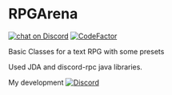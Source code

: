# RPGArena

<p>
    <a href="https://discord.gg/ndG8bh73sy">
            <img src="https://img.shields.io/discord/780295200534429756?logo=discord"
                alt="chat on Discord"></a>
    <a href="https://www.codefactor.io/repository/github/rdna123/rpgarena/overview/main"><img src="https://www.codefactor.io/repository/github/rdna123/rpgarena/badge/main" alt="CodeFactor" /></a>
</p>

Basic Classes for a text RPG with some presets

Used JDA and discord-rpc java libraries.

My development [![Discord](https://img.shields.io/discord/780295200534429756?logo=discord)](https://discord.gg/ndG8bh73sy)
